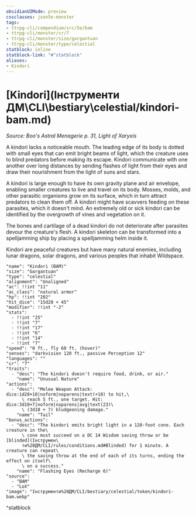 ```yaml
---
obsidianUIMode: preview
cssclasses: json5e-monster
tags:
- ttrpg-cli/compendium/src/5e/bam
- ttrpg-cli/monster/cr/7
- ttrpg-cli/monster/size/gargantuan
- ttrpg-cli/monster/type/celestial
statblock: inline
statblock-link: "#^statblock"
aliases:
- Kindori
---
```

# [Kindori](Інструменти ДМ\CLI\bestiary\celestial/kindori-bam.md)
*Source: Boo's Astral Menagerie p. 31, Light of Xaryxis*  

A kindori lacks a noticeable mouth. The leading edge of its body is dotted with small eyes that can emit bright beams of light, which the creature uses to blind predators before making its escape. Kindori communicate with one another over long distances by sending flashes of light from their eyes and draw their nourishment from the light of suns and stars.

A kindori is large enough to have its own gravity plane and air envelope, enabling smaller creatures to live and travel on its body. Mosses, molds, and other parasitic organisms grow on its surface, which in turn attract predators to clean them off. A kindori might have scavvers feeding on these parasites, which it doesn't mind. An extremely old or sick kindori can be identified by the overgrowth of vines and vegetation on it.

The bones and cartilage of a dead kindori do not deteriorate after parasites devour the creature's flesh. A kindori skeleton can be transformed into a spelljamming ship by placing a spelljamming helm inside it.

Kindori are peaceful creatures but have many natural enemies, including lunar dragons, solar dragons, and various peoples that inhabit Wildspace.

```statblock
"name": "Kindori (BAM)"
"size": "Gargantuan"
"type": "celestial"
"alignment": "Unaligned"
"ac": !!int "11"
"ac_class": "natural armor"
"hp": !!int "202"
"hit_dice": "15d20 + 45"
"modifier": !!int "-2"
"stats":
  - !!int "25"
  - !!int "7"
  - !!int "17"
  - !!int "6"
  - !!int "14"
  - !!int "7"
"speed": "0 ft., fly 60 ft. (hover)"
"senses": "darkvision 120 ft., passive Perception 12"
"languages": ""
"cr": "7"
"traits":
  - "desc": "The kindori doesn't require food, drink, or air."
    "name": "Unusual Nature"
"actions":
  - "desc": "Melee Weapon Attack: dice:1d20+10|noform|noparens|text(+10) to hit,\
      \ reach 5 ft., one target. Hit: dice:3d10+7|noform|noparens|avg|text(23)\
      \ (3d10 + 7) bludgeoning damage."
    "name": "Tail"
"bonus_actions":
  - "desc": "The kindori emits bright light in a 120-foot cone. Each creature in the\
      \ cone must succeed on a DC 14 Wisdom saving throw or be [blinded](Інструмен\
      ти%20ДМ/CLI/rules/conditions.md#Blinded) for 1 minute. A creature can repeat\
      \ the saving throw at the end of each of its turns, ending the effect on itself\
      \ on a success."
    "name": "Flashing Eyes (Recharge 6)"
"source":
  - "BAM"
  - "LoX"
"image": "Інструменти%20ДМ/CLI/bestiary/celestial/token/kindori-bam.webp"
```
^statblock